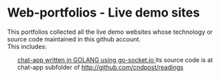 <h1>Web-portfolios - Live demo sites </h1>
This portfolios collected all the live demo websites whose technology or source code maintained in this github account.
<br>
This includes:
<br>
<ul>
<a href="http://webportfolio.n2k.net:5000" >chat-app written in GOLANG using go-socket.io </a>  its source code is at
chat-app subfolder of <a href="https://github.com/cndpost/readings/chat-app/"> http://github.com/cndpost/readings </a>
</ul>



